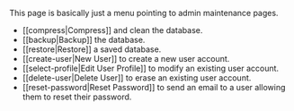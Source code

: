 This page is basically just a menu pointing to admin maintenance pages.

* [[compress|Compress]] and clean the database.
* [[backup|Backup]] the database.
* [[restore|Restore]] a saved database.
* [[create-user|New User]] to create a new user account.
* [[select-profile|Edit User Profile]] to modify an existing user account.
* [[delete-user|Delete User]] to erase an existing user account.
* [[reset-password|Reset Password]] to send an email to a user allowing them to reset their password.
